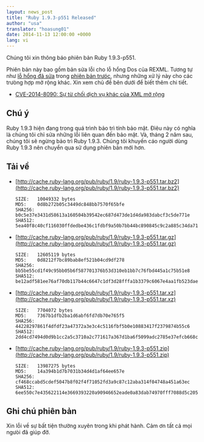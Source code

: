 ```yaml
---
layout: news_post
title: "Ruby 1.9.3-p551 Released"
author: "usa"
translator: "hoasung01"
date: 2014-11-13 12:00:00 +0000
lang: vi
---
```


Chúng tôi xin thông báo phiên bản Ruby 1.9.3-p551.

Phiên bản này bao gồm bản sửa lỗi cho lỗ hổng Dos của REXML.
Tương tự như 
[lỗ hổng đã sửa](https://www.ruby-lang.org/vi/news/2014/10/27/rexml-dos-cve-2014-8080/)
trong [phiên bản trưóc](https://www.ruby-lang.org/vi/news/2014/10/27/ruby-1-9-3-p550-is-released/),
nhưng những xử lý này cho các trưòng hợp mở rộng khác.
Xin xem chủ đề bên dưới để biết thêm chi tiết.

* [CVE-2014-8090: Sự từ chối dịch vụ khác của XML mở rộng](https://www.ruby-lang.org/vi/news/2014/11/13/rexml-dos-cve-2014-8090/)


## Chú ý

Ruby 1.9.3 hiện đang trong quá trình bảo trì tính bảo mật.
Đìêu này có nghĩa là chúng tôi chỉ sửa những lỗi liên quan đến bảo mật.
Và, tháng 2 năm sau, chúng tôi sẽ ngừng bảo trì Ruby 1.9.3.
Chúng tôi khuyến cáo người dùng Ruby 1.9.3 nên chuyển qua sử dụng phiên bản mới hơn.


## Tải về

* [http://cache.ruby-lang.org/pub/ruby/1.9/ruby-1.9.3-p551.tar.bz2](http://cache.ruby-lang.org/pub/ruby/1.9/ruby-1.9.3-p551.tar.bz2)

      SIZE:   10049332 bytes
      MD5:    0d8b272b05c3449dc848bb7570f65bfe
      SHA256: b0c5e37e3431d58613a160504b39542ec687d473de1d4da983dabcf3c5de771e
      SHA512: 5ea40f8c40cf116030ffdedbe436c1fdbf9a50b7bb44bc890845c9c2a885c34da711bc1a9e9694788c2f4710f7e6e0adc4410aec1ab18a25a27168f25ac3d68c

* [http://cache.ruby-lang.org/pub/ruby/1.9/ruby-1.9.3-p551.tar.gz](http://cache.ruby-lang.org/pub/ruby/1.9/ruby-1.9.3-p551.tar.gz)

      SIZE:   12605119 bytes
      MD5:    0d8212f7bc89bab8ef521b04cd9df278
      SHA256: bb5be55cd1f49c95bb05b6f587701376b53d310eb1bb7c76fbd445a1c75b51e8
      SHA512: be12adf581ee76af70db117b44c6647c1df3d28fffa1b3379c6067e4aa1fb523dae7c9b130a51dcdcff268a8ee21a3d74f6f946135fb3ac6b90664f0a9df4a08

* [http://cache.ruby-lang.org/pub/ruby/1.9/ruby-1.9.3-p551.tar.xz](http://cache.ruby-lang.org/pub/ruby/1.9/ruby-1.9.3-p551.tar.xz)

      SIZE:   7704072 bytes
      MD5:    7367b1dfb2ba1d6abf6fd7db70e765f5
      SHA256: 44228297861f4dfdf23a47372a3e3c4c5116fbf5b0e10883417f2379874b55c6
      SHA512: 2dd4cd7494d0d9b1cc2a5c3710a2c771617a367d1ba6f5099adc2785e37efcb668c6508780562359a4a4c83733e349aa5cb4f8532e1f334f9f96543670d35729

* [http://cache.ruby-lang.org/pub/ruby/1.9/ruby-1.9.3-p551.zip](http://cache.ruby-lang.org/pub/ruby/1.9/ruby-1.9.3-p551.zip)

      SIZE:   13987275 bytes
      MD5:    14a394b1d7b7031b34d4d1af64ee657e
      SHA256: cf468ccabd5cdef5047b8f02f4f71052fd3a9c87c12aba314f04748a451a63ec
      SHA512: 6ee550c7e435622114e3669393220a90946652eade0a83dab74970fff7088d5c2051bee9c272e2e6eccc36885b4f64928fc2d27c36584c1cc8dac91ce730d3ea

## Ghi chú phiên bản

Xin lỗi về sự bất tiện thường xuyên trong khi phát hành.
Cảm ơn tất cả mọi ngưòi đã giúp đỡ.
